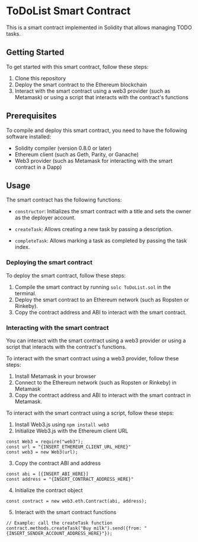 # ToDoList Smart Contract

This is a smart contract implemented in Solidity that allows managing TODO tasks.

## Getting Started

To get started with this smart contract, follow these steps:

1. Clone this repository
2. Deploy the smart contract to the Ethereum blockchain
3. Interact with the smart contract using a web3 provider (such as Metamask) or using a script that interacts with the contract's functions

## Prerequisites

To compile and deploy this smart contract, you need to have the following software installed:

- Solidity compiler (version 0.8.0 or later)
- Ethereum client (such as Geth, Parity, or Ganache)
- Web3 provider (such as Metamask for interacting with the smart contract in a Dapp)

## Usage

The smart contract has the following functions:

- `constructor`: Initializes the smart contract with a title and sets the owner as the deployer account.

- `createTask`: Allows creating a new task by passing a description.

- `completeTask`: Allows marking a task as completed by passing the task index.

### Deploying the smart contract

To deploy the smart contract, follow these steps:

1. Compile the smart contract by running `solc ToDoList.sol` in the terminal.
2. Deploy the smart contract to an Ethereum network (such as Ropsten or Rinkeby).
3. Copy the contract address and ABI to interact with the smart contract.

### Interacting with the smart contract

You can interact with the smart contract using a web3 provider or using a script that interacts with the contract's functions.

To interact with the smart contract using a web3 provider, follow these steps:

1. Install Metamask in your browser
2. Connect to the Ethereum network (such as Ropsten or Rinkeby) in Metamask
3. Copy the contract address and ABI to interact with the smart contract in Metamask.

To interact with the smart contract using a script, follow these steps:

1. Install Web3.js using `npm install web3`
2. Initialize Web3.js with the Ethereum client URL
```
const Web3 = require("web3");
const url = "{INSERT_ETHEREUM_CLIENT_URL_HERE}"
const web3 = new Web3(url);
```
3. Copy the contract ABI and address
```
const abi = [{INSERT_ABI_HERE}]
const address = "{INSERT_CONTRACT_ADDRESS_HERE}"
```
4. Initialize the contract object
```
const contract = new web3.eth.Contract(abi, address);
```
5. Interact with the smart contract functions
```
// Example: call the createTask function
contract.methods.createTask("Buy milk").send({from: "{INSERT_SENDER_ACCOUNT_ADDRESS_HERE}"});
```